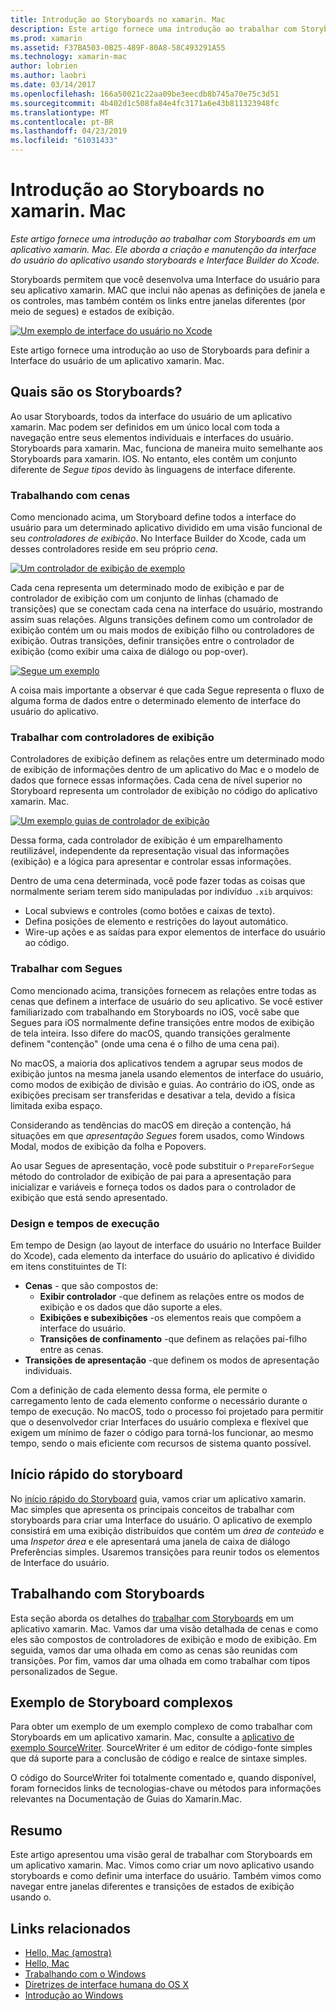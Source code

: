 ```yaml
---
title: Introdução ao Storyboards no xamarin. Mac
description: Este artigo fornece uma introdução ao trabalhar com Storyboards em um aplicativo xamarin. Mac. Ele aborda a criação e manutenção da interface do usuário do aplicativo usando storyboards e o Interface Builder do Xcode.
ms.prod: xamarin
ms.assetid: F37BA503-0B25-489F-80A8-58C493291A55
ms.technology: xamarin-mac
author: lobrien
ms.author: laobri
ms.date: 03/14/2017
ms.openlocfilehash: 166a50021c22aa09be3eecdb8b745a70e75c3d51
ms.sourcegitcommit: 4b402d1c508fa84e4fc3171a6e43b811323948fc
ms.translationtype: MT
ms.contentlocale: pt-BR
ms.lasthandoff: 04/23/2019
ms.locfileid: "61031433"
---
```

# <a name="introduction-to-storyboards-in-xamarinmac"></a>Introdução ao Storyboards no xamarin. Mac

_Este artigo fornece uma introdução ao trabalhar com Storyboards em um aplicativo xamarin. Mac. Ele aborda a criação e manutenção da interface do usuário do aplicativo usando storyboards e Interface Builder do Xcode._

Storyboards permitem que você desenvolva uma Interface do usuário para seu aplicativo xamarin. MAC que inclui não apenas as definições de janela e os controles, mas também contém os links entre janelas diferentes (por meio de segues) e estados de exibição.

[![](images/intro01.png "Um exemplo de interface do usuário no Xcode")](images/intro01.png#lightbox)

Este artigo fornece uma introdução ao uso de Storyboards para definir a Interface do usuário de um aplicativo xamarin. Mac.

<a name="What-are-Storyboards" />

## <a name="what-are-storyboards"></a>Quais são os Storyboards?

Ao usar Storyboards, todos da interface do usuário de um aplicativo xamarin. Mac podem ser definidos em um único local com toda a navegação entre seus elementos individuais e interfaces do usuário. Storyboards para xamarin. Mac, funciona de maneira muito semelhante aos Storyboards para xamarin. IOS. No entanto, eles contêm um conjunto diferente de _Segue tipos_ devido às linguagens de interface diferente.

<a name="Working-with-Scenes" />

### <a name="working-with-scenes"></a>Trabalhando com cenas

Como mencionado acima, um Storyboard define todos a interface do usuário para um determinado aplicativo dividido em uma visão funcional de seu _controladores de exibição_. No Interface Builder do Xcode, cada um desses controladores reside em seu próprio _cena_.

[![](images/intro02.png "Um controlador de exibição de exemplo")](images/intro02.png#lightbox)

Cada cena representa um determinado modo de exibição e par de controlador de exibição com um conjunto de linhas (chamado de transições) que se conectam cada cena na interface do usuário, mostrando assim suas relações. Alguns transições definem como um controlador de exibição contém um ou mais modos de exibição filho ou controladores de exibição. Outras transições, definir transições entre o controlador de exibição (como exibir uma caixa de diálogo ou pop-over). 

[![](images/intro03.png "Segue um exemplo")](images/intro03.png#lightbox)

A coisa mais importante a observar é que cada Segue representa o fluxo de alguma forma de dados entre o determinado elemento de interface do usuário do aplicativo.

<a name="Working-with-View-Controllers" />

### <a name="working-with-view-controllers"></a>Trabalhar com controladores de exibição

Controladores de exibição definem as relações entre um determinado modo de exibição de informações dentro de um aplicativo do Mac e o modelo de dados que fornece essas informações. Cada cena de nível superior no Storyboard representa um controlador de exibição no código do aplicativo xamarin. Mac.

[![](images/intro04.png "Um exemplo guias de controlador de exibição")](images/intro04.png#lightbox)

Dessa forma, cada controlador de exibição é um emparelhamento reutilizável, independente da representação visual das informações (exibição) e a lógica para apresentar e controlar essas informações.

Dentro de uma cena determinada, você pode fazer todas as coisas que normalmente seriam terem sido manipuladas por indivíduo `.xib` arquivos: 

 - Local subviews e controles (como botões e caixas de texto).
 - Defina posições de elemento e restrições do layout automático.
 - Wire-up ações e as saídas para expor elementos de interface do usuário ao código.

<a name="Working-with-Segues" />

### <a name="working-with-segues"></a>Trabalhar com Segues

Como mencionado acima, transições fornecem as relações entre todas as cenas que definem a interface de usuário do seu aplicativo. Se você estiver familiarizado com trabalhando em Storyboards no iOS, você sabe que Segues para iOS normalmente define transições entre modos de exibição de tela inteira. Isso difere do macOS, quando transições geralmente definem "contenção" (onde uma cena é o filho de uma cena pai).

No macOS, a maioria dos aplicativos tendem a agrupar seus modos de exibição juntos na mesma janela usando elementos de interface do usuário, como modos de exibição de divisão e guias. Ao contrário do iOS, onde as exibições precisam ser transferidas e desativar a tela, devido a física limitada exiba espaço.

Considerando as tendências do macOS em direção a contenção, há situações em que _apresentação Segues_ forem usados, como Windows Modal, modos de exibição da folha e Popovers.

Ao usar Segues de apresentação, você pode substituir o `PrepareForSegue` método do controlador de exibição de pai para a apresentação para inicializar e variáveis e forneça todos os dados para o controlador de exibição que está sendo apresentado.

<a name="Design-and-Run-Times" />

### <a name="design-and-run-times"></a>Design e tempos de execução

Em tempo de Design (ao layout de interface do usuário no Interface Builder do Xcode), cada elemento da interface do usuário do aplicativo é dividido em itens constituintes de TI:

- **Cenas** - que são compostos de:
    - **Exibir controlador** -que definem as relações entre os modos de exibição e os dados que dão suporte a eles.
    - **Exibições e subexibições** -os elementos reais que compõem a interface do usuário.
    - **Transições de confinamento** -que definem as relações pai-filho entre as cenas.
- **Transições de apresentação** -que definem os modos de apresentação individuais. 

Com a definição de cada elemento dessa forma, ele permite o carregamento lento de cada elemento conforme o necessário durante o tempo de execução. No macOS, todo o processo foi projetado para permitir que o desenvolvedor criar Interfaces do usuário complexa e flexível que exigem um mínimo de fazer o código para torná-los funcionar, ao mesmo tempo, sendo o mais eficiente com recursos de sistema quanto possível.

<a name="Storyboard-Quick-Start" />

## <a name="storyboard-quick-start"></a>Início rápido do storyboard

No [início rápido do Storyboard](~/mac/platform/storyboards/quickstart.md) guia, vamos criar um aplicativo xamarin. Mac simples que apresenta os principais conceitos de trabalhar com storyboards para criar uma Interface do usuário. O aplicativo de exemplo consistirá em uma exibição distribuídos que contém um _área de conteúdo_ e uma _Inspetor área_ e ele apresentará uma janela de caixa de diálogo Preferências simples. Usaremos transições para reunir todos os elementos de Interface do usuário.

<a name="Working-with-Storyboards" />

## <a name="working-with-storyboards"></a>Trabalhando com Storyboards

Esta seção aborda os detalhes do [trabalhar com Storyboards](~/mac/platform/storyboards/indepth.md) em um aplicativo xamarin. Mac. Vamos dar uma visão detalhada de cenas e como eles são compostos de controladores de exibição e modo de exibição. Em seguida, vamos dar uma olhada em como as cenas são reunidas com transições. Por fim, vamos dar uma olhada em como trabalhar com tipos personalizados de Segue. 

<a name="Complex-Storyboard-Example" />

## <a name="complex-storyboard-example"></a>Exemplo de Storyboard complexos

Para obter um exemplo de um exemplo complexo de como trabalhar com Storyboards em um aplicativo xamarin. Mac, consulte a [aplicativo de exemplo SourceWriter](https://developer.xamarin.com/samples/mac/SourceWriter/). SourceWriter é um editor de código-fonte simples que dá suporte para a conclusão de código e realce de sintaxe simples.

O código do SourceWriter foi totalmente comentado e, quando disponível, foram fornecidos links de tecnologias-chave ou métodos para informações relevantes na Documentação de Guias do Xamarin.Mac.

<a name="Summary" />

## <a name="summary"></a>Resumo

Este artigo apresentou uma visão geral de trabalhar com Storyboards em um aplicativo xamarin. Mac. Vimos como criar um novo aplicativo usando storyboards e como definir uma interface do usuário. Também vimos como navegar entre janelas diferentes e transições de estados de exibição usando o.


## <a name="related-links"></a>Links relacionados

- [Hello, Mac (amostra)](https://developer.xamarin.com/samples/mac/Hello_Mac/)
- [Hello, Mac](~/mac/get-started/hello-mac.md)
- [Trabalhando com o Windows](~/mac/user-interface/window.md)
- [Diretrizes de interface humana do OS X](https://developer.apple.com/library/mac/documentation/UserExperience/Conceptual/OSXHIGuidelines/)
- [Introdução ao Windows](https://developer.apple.com/library/mac/documentation/Cocoa/Conceptual/WinPanel/Introduction.html#//apple_ref/doc/uid/10000031-SW1)
